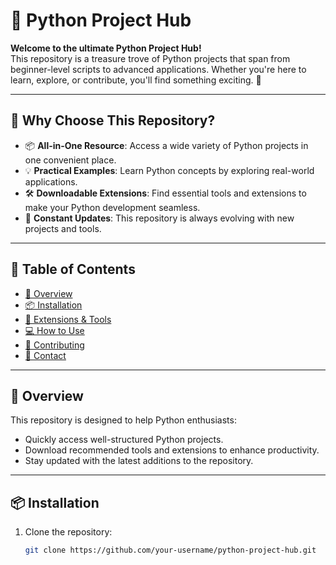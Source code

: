 # 🐍 Python Project Hub

**Welcome to the ultimate Python Project Hub!**  
This repository is a treasure trove of Python projects that span from beginner-level scripts to advanced applications. Whether you're here to learn, explore, or contribute, you'll find something exciting. 🚀

---

## 🎯 Why Choose This Repository?
- 📦 **All-in-One Resource**: Access a wide variety of Python projects in one convenient place.
- 💡 **Practical Examples**: Learn Python concepts by exploring real-world applications.
- 🛠️ **Downloadable Extensions**: Find essential tools and extensions to make your Python development seamless.
- 🌟 **Constant Updates**: This repository is always evolving with new projects and tools.

---

## 📂 Table of Contents

- [🌟 Overview](#-overview)
- [📦 Installation](#-installation)
- [🔗 Extensions & Tools](#-extensions--tools)
- [💻 How to Use](#-how-to-use)
- [🤝 Contributing](#-contributing)
- [📧 Contact](#-contact)

---

## 🌟 Overview

This repository is designed to help Python enthusiasts:  
- Quickly access well-structured Python projects.
- Download recommended tools and extensions to enhance productivity.
- Stay updated with the latest additions to the repository.

---

## 📦 Installation

1. Clone the repository:
   ```bash
   git clone https://github.com/your-username/python-project-hub.git
